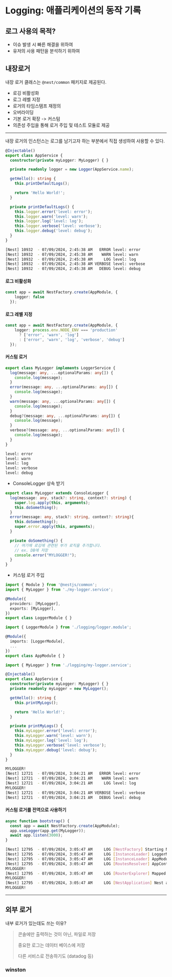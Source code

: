# Logging: 애플리케이션의 동작 기록

## 로그 사용의 목적?

* 이슈 발생 시 빠른 해결을 위하여
* 유저의 사용 패턴을 분석하기 위하여

## 내장로거

내장 로거 클래스는 `@nest/common` 패키지로 제공된다.

- 로깅 비활성화
- 로그 레벨 지정
- 로거의 타임스탬프 재정의
- 오버라이딩
- 기본 로거 확장 -> 커스텀
- 의존성 주입을 통해 로거 주입 및 테스트 모듈로 제공

---
내장 로거의 인스턴스는 로그를 남기고자 하는 부분에서 직접 생성하여 사용할 수 있다.

```typescript
@Injectable()
export class AppService {
  constructor(private myLogger: MyLogger) { }

  private readonly logger = new Logger(AppService.name);

  getHello(): string {
    this.printDefaultLogs();

    return 'Hello World!';
  }

  private printDefaultLogs() {
    this.logger.error('level: error');
    this.logger.warn('level: warn');
    this.logger.log('level: log');
    this.logger.verbose('level: verbose');
    this.logger.debug('level: debug');
  }
}
```

``` sh
[Nest] 10932  - 07/09/2024, 2:45:38 AM   ERROR level: error
[Nest] 10932  - 07/09/2024, 2:45:38 AM    WARN level: warn
[Nest] 10932  - 07/09/2024, 2:45:38 AM     LOG level: log
[Nest] 10932  - 07/09/2024, 2:45:38 AM VERBOSE level: verbose
[Nest] 10932  - 07/09/2024, 2:45:38 AM   DEBUG level: debug
```

#### 로그 비활성화
``` typescript
const app = await NestFactory.create(AppModule, {
    logger: false
  });
```

#### 로그 레벨 지정

``` typescript
const app = await NestFactory.create(AppModule, {
    logger: process.env.NODE_ENV === 'production'
      ? ['error', 'warn', 'log']
      : ['error', 'warn', 'log', 'verbose', 'debug']
  });
```

#### 커스텀 로거
``` typescript
export class MyLogger implements LoggerService {
  log(message: any, ...optionalParams: any[]) {
    console.log(message);
  }
  error(message: any, ...optionalParams: any[]) {
    console.log(message);
  }
  warn(message: any, ...optionalParams: any[]) {
    console.log(message);
  }
  debug?(message: any, ...optionalParams: any[]) {
    console.log(message);
  }
  verbose?(message: any, ...optionalParams: any[]) {
    console.log(message);
  }
}
```

``` sh
level: error
level: warn
level: log
level: verbose
level: debug
```

- ConsoleLogger 상속 받기
``` typescript
export class MyLogger extends ConsoleLogger {
  log(message: any, stack?: string, context?: string) {
    super.log.apply(this, arguments);
    this.doSomething();
  }
  error(message: any, stack?: string, context?: string){
    this.doSomething();
    super.error.apply(this, arguments);
  }

  private doSomething() {
    // 여기에 로깅에 관련된 부가 로직을 추가합니다.
    // ex. DB에 저장
    console.error("MYLOGGER!");    
  }
}
```

- 커스텀 로거 주입
``` typescript
import { Module } from '@nestjs/common';
import { MyLogger } from './my-logger.service';

@Module({
  providers: [MyLogger],
  exports: [MyLogger],
})
export class LoggerModule { }
```
``` typescript
import { LoggerModule } from './logging/logger.module';

@Module({
  imports: [LoggerModule],
  ...
})
export class AppModule { }
```
``` typescript
import { MyLogger } from './logging/my-logger.service';

@Injectable()
export class AppService {
  constructor(private myLogger: MyLogger) { }
  private readonly myLogger = new MyLogger();

  getHello(): string {
    this.printMyLogs();

    return 'Hello World!';
  }

  private printMyLogs() {
    this.myLogger.error('level: error');
    this.myLogger.warn('level: warn');
    this.myLogger.log('level: log');
    this.myLogger.verbose('level: verbose');
    this.myLogger.debug('level: debug');
  }
}
```

``` sh
MYLOGGER!
[Nest] 12721  - 07/09/2024, 3:04:21 AM   ERROR level: error
[Nest] 12721  - 07/09/2024, 3:04:21 AM    WARN level: warn
[Nest] 12721  - 07/09/2024, 3:04:21 AM     LOG level: log
MYLOGGER!
[Nest] 12721  - 07/09/2024, 3:04:21 AM VERBOSE level: verbose
[Nest] 12721  - 07/09/2024, 3:04:21 AM   DEBUG level: debug
```

#### 커스텀 로거를 전역으로 사용하기
``` typescript
async function bootstrap() {
  const app = await NestFactory.create(AppModule);
  app.useLogger(app.get(MyLogger));
  await app.listen(3000);
}
```

``` sh
[Nest] 12795  - 07/09/2024, 3:05:47 AM     LOG [NestFactory] Starting Nest application...
[Nest] 12795  - 07/09/2024, 3:05:47 AM     LOG [InstanceLoader] LoggerModule dependencies initialized +21ms
[Nest] 12795  - 07/09/2024, 3:05:47 AM     LOG [InstanceLoader] AppModule dependencies initialized +0ms
[Nest] 12795  - 07/09/2024, 3:05:47 AM     LOG [RoutesResolver] AppController {/}:
MYLOGGER!
[Nest] 12795  - 07/09/2024, 3:05:47 AM     LOG [RouterExplorer] Mapped {/, GET} route
MYLOGGER!
[Nest] 12795  - 07/09/2024, 3:05:47 AM     LOG [NestApplication] Nest application successfully started
MYLOGGER!
```

---

## 외부 로거

내부 로거가 있는데도 쓰는 이유?

> 콘솔에만 출력하는 것이 아닌, 파일로 저장
>
> 중요한 로그는 데이터 베이스에 저장
>
> 다른 서비스로 전송하기도 (datadog 등)

### winston
